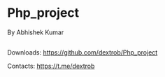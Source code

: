 # Php_project
By Abhishek Kumar

##
Downloads: https://github.com/dextrob/Php_project

Contacts: https://t.me/dextrob
